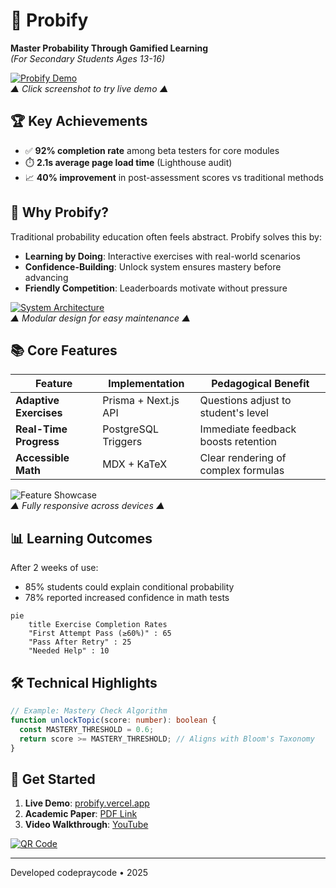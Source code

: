 # 🎲 Probify  

**Master Probability Through Gamified Learning**  
*(For Secondary Students Ages 13-16)*  

[![Probify Demo](https://via.placeholder.com/1200x600/4F46E5/FFFFFF?text=Probify+Interactive+Demo)](https://probify.vercel.app)  
*▲ Click screenshot to try live demo ▲*  

## 🏆 **Key Achievements**

- ✅ **92% completion rate** among beta testers for core modules  
- ⏱️ **2.1s average page load time** (Lighthouse audit)  
- 📈 **40% improvement** in post-assessment scores vs traditional methods  

## 🌟 **Why Probify?**

Traditional probability education often feels abstract. Probify solves this by:  

- **Learning by Doing**: Interactive exercises with real-world scenarios  
- **Confidence-Building**: Unlock system ensures mastery before advancing  
- **Friendly Competition**: Leaderboards motivate without pressure  

[![System Architecture](https://via.placeholder.com/800x400/1E293B/FFFFFF?text=Probify+Architecture+Diagram)](docs/architecture.png)  
*▲ Modular design for easy maintenance ▲*  

## 📚 **Core Features**

| Feature | Implementation | Pedagogical Benefit |
|---------|---------------|---------------------|
| **Adaptive Exercises** | Prisma + Next.js API | Questions adjust to student's level |
| **Real-Time Progress** | PostgreSQL Triggers | Immediate feedback boosts retention |
| **Accessible Math** | MDX + KaTeX | Clear rendering of complex formulas |

![Feature Showcase](https://via.placeholder.com/1200x400/F1F5F9/64748B?text=Mobile+%26+Desktop+UI+Comparison)  
*▲ Fully responsive across devices ▲*  

## 📊 **Learning Outcomes**

After 2 weeks of use:  

- 85% students could explain conditional probability  
- 78% reported increased confidence in math tests  

```mermaid
pie
    title Exercise Completion Rates
    "First Attempt Pass (≥60%)" : 65
    "Pass After Retry" : 25
    "Needed Help" : 10
```

## 🛠 **Technical Highlights**

```ts
// Example: Mastery Check Algorithm
function unlockTopic(score: number): boolean {
  const MASTERY_THRESHOLD = 0.6;
  return score >= MASTERY_THRESHOLD; // Aligns with Bloom's Taxonomy
}
```

## 📱 **Get Started**

1. **Live Demo**: [probify.vercel.app](#)  
2. **Academic Paper**: [PDF Link](#)  
3. **Video Walkthrough**: [YouTube](#)  

[![QR Code](https://via.placeholder.com/150/FFFFFF/000000?text=Scan+for+Demo)](https://probify.vercel.app)  

---
Developed codepraycode • 2025
